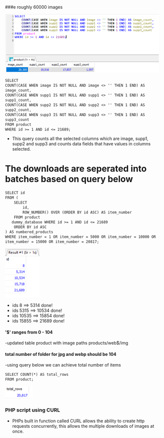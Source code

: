 ###e roughly 60000 images

![alt text](query.png)

```
SELECT
COUNT(CASE WHEN image IS NOT NULL AND image <> '' THEN 1 END) AS image_count,
COUNT(CASE WHEN supp1 IS NOT NULL AND supp1 <> '' THEN 1 END) AS supp1_count,
COUNT(CASE WHEN supp2 IS NOT NULL AND supp2 <> '' THEN 1 END) AS supp2_count,
COUNT(CASE WHEN supp3 IS NOT NULL AND supp3 <> '' THEN 1 END) AS supp3_count
FROM product
WHERE id >= 1 AND id <= 21689;
```

- This query counts all the selected columns which are image, supp1, supp2 and supp3 and counts data fields that have values in columns selected.

# The downloads are seperated into batches based on query below

```
SELECT id
FROM (
    SELECT
        id,
        ROW_NUMBER() OVER (ORDER BY id ASC) AS item_number
    FROM product
   dummy_database WHERE id >= 1 AND id <= 21689
    ORDER BY id ASC
) AS numbered_products
WHERE item_number = 1 OR item_number = 5000 OR item_number = 10000 OR item_number = 15000 OR item_number = 20817;

```

![alt text](query2.png)

- ids 8 ==> 5314 done!    
- ids 5315 ==> 10534 done!
- ids 10535 ==> 15854 done!
- ids 15855 ==> 21689 done!

#### '$' ranges from 0 - 104

-updated table product with image paths products/web$/img

#### total number of folder for jpg and webp should be 104

-using query below we can achieve total number of items
```
SELECT COUNT(*) AS total_rows
FROM product;
```
![alt text](query3.png)

### PHP script using CURL

- PHPs built in function called CURL allows the ability to create http requests concurrently, this allows the multiple downloads of images at once.
